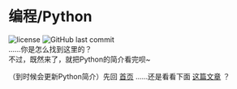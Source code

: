 # 编程/Python
![license](https://img.shields.io/github/license/Guleixibian2009/guleixibian2009.github.io)
![GitHub last commit](https://img.shields.io/github/last-commit/Guleixibian2009/guleixibian2009.github.io)  
......你是怎么找到这里的？  
不过，既然来了，就把Python的简介看完呗~  

（到时候会更新Python简介）先回 [首页](https://guleixibian2009.github.io/) ......还是看看下面 [这篇文章](https://guleixibian2009.github.io/Code/Python/01/) ？